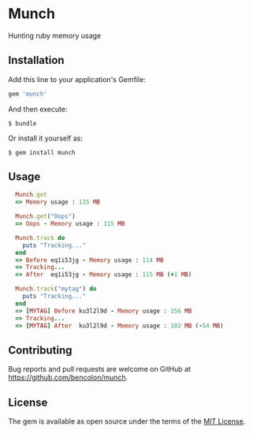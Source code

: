 # Munch

Hunting ruby memory usage

## Installation

Add this line to your application's Gemfile:

```ruby
gem 'munch'
```

And then execute:

    $ bundle

Or install it yourself as:

    $ gem install munch

## Usage

```ruby
  Munch.get
  => Memory usage : 115 MB

  Munch.get("Oops")
  => Oops - Memory usage : 115 MB

  Munch.track do
    puts "Tracking..."
  end
  => Before eq1i53jg - Memory usage : 114 MB
  => Tracking...
  => After  eq1i53jg - Memory usage : 115 MB (+1 MB)

  Munch.track("mytag") do
    puts "Tracking..."
  end
  => [MYTAG] Before ku3l2l9d - Memory usage : 156 MB
  => Tracking...
  => [MYTAG] After  ku3l2l9d - Memory usage : 102 MB (-54 MB)
```

## Contributing

Bug reports and pull requests are welcome on GitHub at https://github.com/bencolon/munch.

## License

The gem is available as open source under the terms of the [MIT License](http://opensource.org/licenses/MIT).
